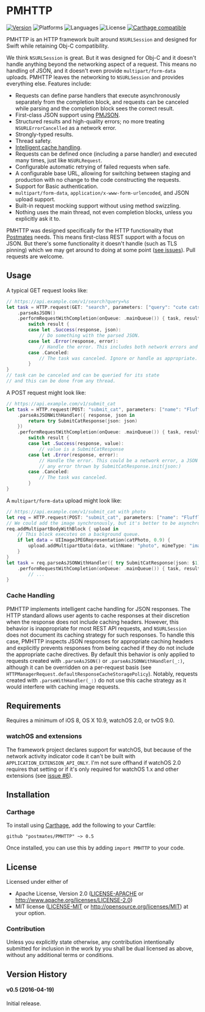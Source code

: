 # PMHTTP

[![Version](https://img.shields.io/badge/version-v0.5-blue.svg)](https://github.com/postmates/PMHTTP/releases/latest)
![Platforms](https://img.shields.io/badge/platforms-ios%20%7C%20osx%20%7C%20tvos-lightgrey.svg)
![Languages](https://img.shields.io/badge/languages-swift%20%7C%20objc-orange.svg)
![License](https://img.shields.io/badge/license-MIT%2FApache-blue.svg)
[![Carthage compatible](https://img.shields.io/badge/Carthage-compatible-4BC51D.svg?style=flat)][Carthage]

[Carthage]: https://github.com/carthage/carthage

PMHTTP is an HTTP framework built around `NSURLSession` and designed for Swift while retaining Obj-C compatibility.

We think `NSURLSession` is great. But it was designed for Obj-C and it doesn't handle anything beyond the networking
aspect of a request. This means no handling of JSON, and it doesn't even provide `multipart/form-data` uploads. PMHTTP
leaves the networking to `NSURLSession` and provides everything else. Features include:

* Requests can define parse handlers that execute asynchronously separately from the completion block, and
  requests can be canceled while parsing and the completion block sees the correct result.
* First-class JSON support using [PMJSON][].
* Structured results and high-quality errors; no more treating `NSURLErrorCancelled` as a network error.
* Strongly-typed results.
* Thread safety.
* [Intelligent cache handling](#cache-handling).
* Requests can be defined once (including a parse handler) and executed many times, just like `NSURLRequest`.
* Configurable automatic retrying of failed requests when safe.
* A configurable base URL, allowing for switching between staging and production with no change to the code
  constructing the requests.
* Support for Basic authentication.
* `multipart/form-data`, `application/x-www-form-urlencoded`, and JSON upload support.
* Built-in request mocking support without using method swizzling.
* Nothing uses the main thread, not even completion blocks, unless you explicitly ask it to.

PMHTTP was designed specifically for the HTTP functionality that [Postmates][] needs. This means first-class REST
support with a focus on JSON. But there's some functionality it doesn't handle (such as TLS pinning) which we
may get around to doing at some point ([see issues](https://github.com/postmates/PMHTTP/labels/TODO)).
Pull requests are welcome.

[Postmates]: https://postmates.com
[PMJSON]: https://github.com/postmates/PMJSON "postmates/PMJSON on GitHub"

## Usage

A typical GET request looks like:

```swift
// https://api.example.com/v1/search?query=%s
let task = HTTP.request(GET: "search", parameters: ["query": "cute cats"])
    .parseAsJSON()
    .performRequestWithCompletion(onQueue: .mainQueue()) { task, result in
        switch result {
        case let .Success(response, json):
            // Do something with the parsed JSON.
        case let .Error(response, error):
            // Handle the error. This includes both network errors and JSON parse errors.
        case .Canceled:
            // The task was canceled. Ignore or handle as appropriate.
        }
}
// task can be canceled and can be queried for its state
// and this can be done from any thread.
```

A POST request might look like:

```swift
// https://api.example.com/v1/submit_cat
let task = HTTP.request(POST: "submit_cat", parameters: ["name": "Fluffles", "color": "tabby"])
    .parseAsJSONWithHandler({ response, json in
        return try SubmitCatResponse(json: json)
    })
    .performRequestWithCompletion(onQueue: .mainQueue()) { task, result in
        switch result {
        case let .Success(response, value):
            // value is a SubmitCatResponse
        case let .Error(response, error):
            // Handle the error. This could be a network error, a JSON parse error, or
            // any error thrown by SubmitCatResponse.init(json:)
        case .Canceled:
            // The task was canceled.
        }    
}
```

A `multipart/form-data` upload might look like:

```swift
// https://api.example.com/v1/submit_cat with photo
let req = HTTP.request(POST: "submit_cat", parameters: ["name": "Fluffles", "color": "tabby"])
// We could add the image synchronously, but it's better to be asynchronous.
req.addMultipartBodyWithBlock { upload in
    // This block executes on a background queue.
    if let data = UIImageJPEGRepresentation(catPhoto, 0.9) {
        upload.addMultipartData(data, withName: "photo", mimeType: "image/jpeg")
    }
}
let task = req.parseAsJSONWithHandler({ try SubmitCatResponse(json: $1) })
    .performRequestWithCompletion(onQueue: .mainQueue()) { task, result in
        // ...
}
```

### Cache Handling

PMHTTP implements intelligent cache handling for JSON responses. The HTTP standard allows user
agents to cache responses at their discretion when the response does not include caching headers.
However, this behavior is inappropriate for most REST API requests, and `NSURLSession` does not
document its caching strategy for such responses. To handle this case, PMHTTP inspects JSON
responses for appropriate caching headers and explicitly prevents responses from being cached
if they do not include the appropriate cache directives. By default this behavior is only applied
to requests created with `.parseAsJSON()` or `.parseAsJSONWithHandler(_:)`, although it can be
overridden on a per-request basis (see `HTTPManagerRequest.defaultResponseCacheStoragePolicy`).
Notably, requests created with `.parseWithHandler(_:)` do not use this cache strategy as it would
interfere with caching image requests.

## Requirements

Requires a minimum of iOS 8, OS X 10.9, watchOS 2.0, or tvOS 9.0.

### watchOS and extensions

The framework project declares support for watchOS, but because of the network activity indicator
code it can't be built with `APPLICATION_EXTENSION_API_ONLY`. I'm not sure offhand if watchOS 2.0
requires that setting or if it's only required for watchOS 1.x and other extensions (see
[issue #6](https://github.com/postmates/PMHTTP/issues/6)).

## Installation

### Carthage

To install using [Carthage][], add the following to your Cartfile:

```
github "postmates/PMHTTP" ~> 0.5
```

Once installed, you can use this by adding `import PMHTTP` to your code.

## License

Licensed under either of
 * Apache License, Version 2.0 ([LICENSE-APACHE](LICENSE-APACHE) or
   http://www.apache.org/licenses/LICENSE-2.0)
 * MIT license ([LICENSE-MIT](LICENSE-MIT) or
   http://opensource.org/licenses/MIT) at your option.

### Contribution

Unless you explicitly state otherwise, any contribution intentionally submitted for inclusion in the work by you shall be dual licensed as above, without any additional terms or conditions.

## Version History

#### v0.5 (2016-04-19)

Initial release.

